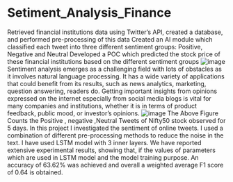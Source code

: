 # Setiment_Analysis_Finance
Retrieved financial institutions data using Twitter’s API, created a database, and performed pre-processing of this data
Created an AI module which classified each tweet into three different sentiment groups: Positive, Negative and Neutral 
Developed a POC which predicted the stock price of these financial institutions based on the different sentiment groups
![image](https://user-images.githubusercontent.com/42567661/151547909-6035f799-0c6e-4b76-80cc-c8659ded48bd.png)
Sentiment analysis emerges as a challenging field with lots of  obstacles as it involves natural language processing. It has a wide 
variety of applications that could benefit from its results, such as  news analytics, marketing, question answering, readers do. Getting 
important insights from opinions expressed on the internet  especially from social media blogs is vital for many companies and 
institutions, whether it is in terms of product feedback, public  mood, or investor’s opinions. 
![image](https://user-images.githubusercontent.com/42567661/151548314-a0b83826-5b97-4e75-ae61-db88e20b7967.png)
The Above Figure Counts the Positive , negative ,Neutral Tweets of Nifty50 stock observed for 5 days.
In this project I investigated the sentiment of online tweets. I used a combination of different pre-processing methods to reduce 
the noise in the text. I have used LSTM model with 3 inner layers. We have reported extensive experimental results, showing 
that, if the values of parameters which are used in LSTM model and  the model training purpose. An accuracy of 63.62% was achieved 
and overall a weighted average F1 score of 0.64 is obtained. 
